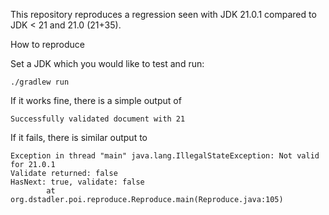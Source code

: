 This repository reproduces a regression seen with JDK 21.0.1 
compared to JDK < 21 and 21.0 (21+35).

How to reproduce

Set a JDK which you would like to test and run:

    ./gradlew run

If it works fine, there is a simple output of 


    Successfully validated document with 21


If it fails, there is similar output to

    Exception in thread "main" java.lang.IllegalStateException: Not valid for 21.0.1
    Validate returned: false
    HasNext: true, validate: false
            at org.dstadler.poi.reproduce.Reproduce.main(Reproduce.java:105)
